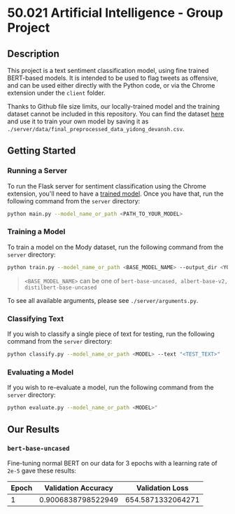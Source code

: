 # 50.021 Artificial Intelligence - Group Project

## Description

This project is a text sentiment classification model, using fine trained BERT-based models. It is intended to be used to flag tweets as offensive, and can be used either directly with the Python code, or via the Chrome extension under the `client` folder. 

Thanks to Github file size limits, our locally-trained model and the training dataset cannot be included in this repository. You can find the dataset [here](https://data.mendeley.com/datasets/9sxpkmm8xn/1)
and use it to train your own model by saving it as `./server/data/final_preprocessed_data_yidong_devansh.csv`.

## Getting Started

### Running a Server

To run the Flask server for sentiment classification using the Chrome extension, you'll need to have a [trained model](#training-a-model).
Once you have that, run the following command from the `server` directory:

```bash
python main.py --model_name_or_path <PATH_TO_YOUR_MODEL>
```

### Training a Model

To train a model on the Mody dataset, run the following command from the `server` directory:

```bash
python train.py --model_name_or_path <BASE_MODEL_NAME> --output_dir <YOUR_MODEL_NAME> 
```

> `<BASE_MODEL_NAME>` can be one of `bert-base-uncased, albert-base-v2, distilbert-base-uncased`

To see all available arguments, please see `./server/arguments.py`.

### Classifying Text

If you wish to classify a single piece of text for testing, run the following command from the `server` directory:

```bash
python classify.py --model_name_or_path <MODEL> --text "<TEST_TEXT>"
```

### Evaluating a Model

If you wish to re-evaluate a model, run the following command from the `server` directory:

```bash
python evaluate.py --model_name_or_path <MODEL>"
```

## Our Results

### `bert-base-uncased`

Fine-tuning normal BERT on our data for 3 epochs with a learning rate of `2e-5` gave these results:

| Epoch | Validation Accuracy | Validation Loss   |
| ----- | ------------------- | ----------------- |
| 1     | 0.9006838798522949  | 654.5871332064271 |